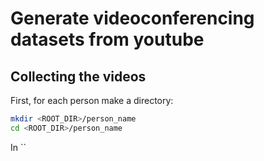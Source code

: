 # Generate videoconferencing datasets from youtube

## Collecting the videos

First, for each person make a directory:
```bash
mkdir <ROOT_DIR>/person_name
cd <ROOT_DIR>/person_name
```

In ``
